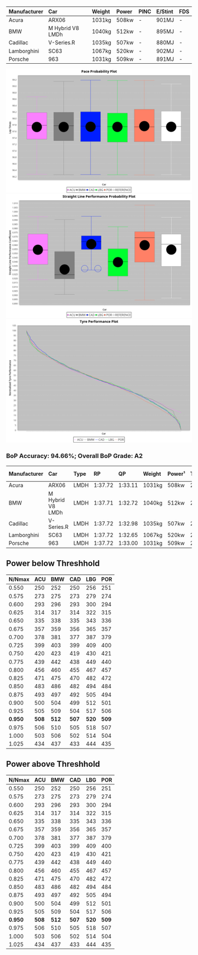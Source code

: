|Manufacturer|Car|Weight|Power|PINC|E/Stint|FDS|
|:-|:-|:-|:-|:-|:-|:-|
|Acura|ARX06|1031kg|508kw|-|901MJ|-|
|BMW|M Hybrid V8 LMDh|1040kg|512kw|-|895MJ|-|
|Cadillac|V-Series.R|1035kg|507kw|-|880MJ|-|
|Lamborghini|SC63|1067kg|520kw|-|902MJ|-|
|Porsche|963|1031kg|509kw|-|891MJ|-|

![PACECHART](./IMG/AUTO.png)
![STRAIGHTLINEPERFORMANCECHART](./IMG/AUTO_sp.png)
![TYREPERFORMANCECHART](./IMG/AUTO_tw.png)

### BoP Accuracy: 94.66%; Overall BoP Grade: A2
|Manufacturer|Car|Type|RP|QP|Weight|Power¹|Threshhold|PINC|Power²|E/Stint|AVG Vmax|FDS|RDLC|L/Stint|BOP-Grade|ModelAccuracy|ModelPoints|Match%|
|:-|:-|:-|:-|:-|:-|:-|:-|:-|:-|:-|:-|:-|:-|:-|:-|:-|:-|:-|
|Acura|ARX06|LMDH|1:37.72|1:33.11|1031kg|508kw|210.0kph|-|508kw|901MJ|315.52kph|-|1.03|29|+B1|100.00%|995|86.07%|
|BMW|M Hybrid V8 LMDh|LMDH|1:37.71|1:32.72|1040kg|512kw|210.0kph|-|512kw|895MJ|311.56kph|-|1.03|29|~A1|98.60%|1690|100.00%|
|Cadillac|V-Series.R|LMDH|1:37.72|1:32.98|1035kg|507kw|210.0kph|-|507kw|880MJ|315.59kph|-|1.03|29|+A2|98.38%|1765|94.40%|
|Lamborghini|SC63|LMDH|1:37.72|1:32.65|1067kg|520kw|210.0kph|-|520kw|902MJ|312.62kph|-|1.02|29|+A2|96.77%|419|92.85%|
|Porsche|963|LMDH|1:37.72|1:33.00|1031kg|509kw|210.0kph|-|509kw|891MJ|316.50kph|-|1.03|29|~A1|96.81%|5438|100.00%|

## Power below Threshhold
|N/Nmax|ACU|BMW|CAD|LBG|POR|
|:-|:-|:-|:-|:-|:-|
|0.550|250|252|250|256|251|
|0.575|273|275|273|279|274|
|0.600|293|296|293|300|294|
|0.625|314|317|314|322|315|
|0.650|335|338|335|343|336|
|0.675|357|359|356|365|357|
|0.700|378|381|377|387|379|
|0.725|399|403|399|409|400|
|0.750|420|423|419|430|421|
|0.775|439|442|438|449|440|
|0.800|456|460|455|467|457|
|0.825|471|475|470|482|472|
|0.850|483|486|482|494|484|
|0.875|493|497|492|505|494|
|0.900|500|504|499|512|501|
|0.925|505|509|504|517|506|
|**0.950**|**508**|**512**|**507**|**520**|**509**|
|0.975|506|510|505|518|507|
|1.000|503|506|502|514|504|
|1.025|434|437|433|444|435|

## Power above Threshhold
|N/Nmax|ACU|BMW|CAD|LBG|POR|
|:-|:-|:-|:-|:-|:-|
|0.550|250|252|250|256|251|
|0.575|273|275|273|279|274|
|0.600|293|296|293|300|294|
|0.625|314|317|314|322|315|
|0.650|335|338|335|343|336|
|0.675|357|359|356|365|357|
|0.700|378|381|377|387|379|
|0.725|399|403|399|409|400|
|0.750|420|423|419|430|421|
|0.775|439|442|438|449|440|
|0.800|456|460|455|467|457|
|0.825|471|475|470|482|472|
|0.850|483|486|482|494|484|
|0.875|493|497|492|505|494|
|0.900|500|504|499|512|501|
|0.925|505|509|504|517|506|
|**0.950**|**508**|**512**|**507**|**520**|**509**|
|0.975|506|510|505|518|507|
|1.000|503|506|502|514|504|
|1.025|434|437|433|444|435|
